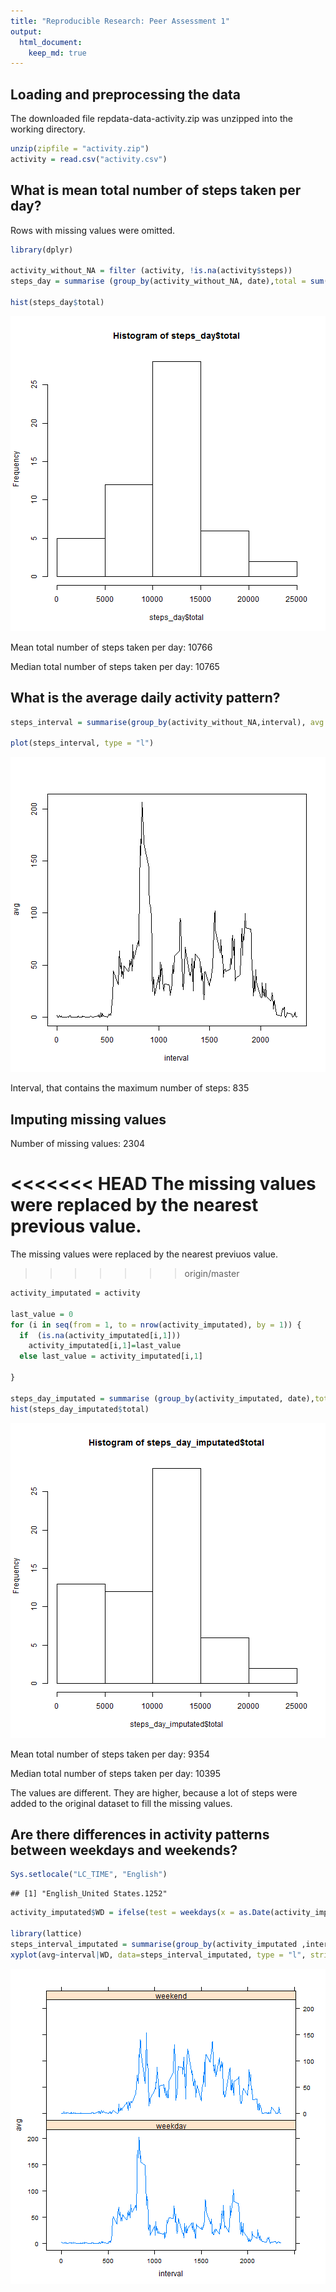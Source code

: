 ```yaml
---
title: "Reproducible Research: Peer Assessment 1"
output: 
  html_document:
    keep_md: true
---
```



## Loading and preprocessing the data

The downloaded file repdata-data-activity.zip was unzipped into the working directory.


```r
unzip(zipfile = "activity.zip")
activity = read.csv("activity.csv")
```

## What is mean total number of steps taken per day?

Rows with missing values were omitted.


```r
library(dplyr)

activity_without_NA = filter (activity, !is.na(activity$steps))
steps_day = summarise (group_by(activity_without_NA, date),total = sum(steps))

hist(steps_day$total)
```

![plot of chunk unnamed-chunk-2](figure/unnamed-chunk-2.png) 

Mean total number of steps taken per day: 10766

Median total number of steps taken per day: 10765



## What is the average daily activity pattern?


```r
steps_interval = summarise(group_by(activity_without_NA,interval), avg = mean(steps))

plot(steps_interval, type = "l")
```

![plot of chunk unnamed-chunk-3](figure/unnamed-chunk-3.png) 

Interval, that contains the maximum number of steps: 835

## Imputing missing values

Number of missing values: 2304

<<<<<<< HEAD
The missing values were replaced by the nearest previous value.
=======
The missing values were replaced by the nearest previuos value.
>>>>>>> origin/master


```r
activity_imputated = activity

last_value = 0
for (i in seq(from = 1, to = nrow(activity_imputated), by = 1)) {
  if  (is.na(activity_imputated[i,1])) 
    activity_imputated[i,1]=last_value
  else last_value = activity_imputated[i,1]
     
}

steps_day_imputated = summarise (group_by(activity_imputated, date),total = sum(steps))
hist(steps_day_imputated$total)
```

![plot of chunk unnamed-chunk-4](figure/unnamed-chunk-4.png) 

Mean total number of steps taken per day: 9354

Median total number of steps taken per day: 10395

The values are different. They are higher, because a lot of steps were added to the original dataset to fill the missing values.


## Are there differences in activity patterns between weekdays and weekends?

```r
Sys.setlocale("LC_TIME", "English")
```

```
## [1] "English_United States.1252"
```

```r
activity_imputated$WD = ifelse(test = weekdays(x = as.Date(activity_imputated$date), abbreviate = T) %in% c("Sun","Sat" ), yes = "weekend", no = "weekday")
 
library(lattice)
steps_interval_imputated = summarise(group_by(activity_imputated ,interval, WD), avg = mean(steps))
xyplot(avg~interval|WD, data=steps_interval_imputated, type = "l", strip = T, layout=(c(1,2)))
```

![plot of chunk unnamed-chunk-5](figure/unnamed-chunk-5.png) 
